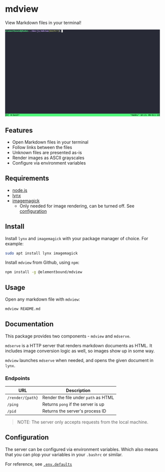 # mdview #

View Markdown files in your terminal!

![mdview](assets/mdview.gif)

## Features ##

* Open Markdown files in your terminal
* Follow links between the files
* Unknown files are presented as-is
* Render images as ASCII grayscales
* Configure via environment variables

## Requirements ##

* [node.js](https://nodejs.org/en/download/)
* [lynx](https://lynx.browser.org/)
* [imagemagick](https://imagemagick.org/)
  * Only needed for image rendering, can be turned off. See [configuration](.env.defaults)

## Install ##

Install `lynx` and `imagemagick` with your package manager of choice. For example: 

```sh
sudo apt install lynx imagemagick
```

Install `mdview` from Github, using `npm`:

```sh
npm install -g @elementbound/mdview
```

## Usage ##

Open any markdown file with `mdview`:

```sh
mdview README.md
```

## Documentation ##

This package provides two components - `mdview` and `mdserve`.

`mdserve` is a HTTP server that renders markdown documents as HTML. It includes image conversion logic as well, so images show up in some way. 

`mdview` launches `mdserve` when needed, and opens the given document in `lynx`.

### Endpoints ###

| URL              | Description                          |
| ---------------- | ------------------------------------ |
| `/render/{path}` | Render the file under `path` as HTML |
| `/ping`          | Returns `pong` if the server is up   |
| `/pid`           | Returns the server's process ID      |

> NOTE: The server only accepts requests from the local machine.

## Configuration ##

The server can be configured via environment variables. Which also means that you can plop your variables in your `.bashrc` or similar.

For reference, see [`.env.defaults`](.env.defaults)